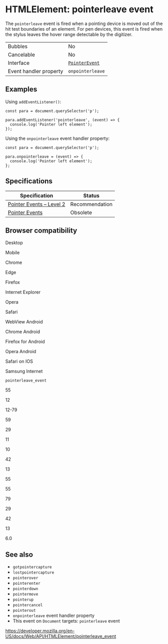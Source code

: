 HTMLElement: pointerleave event
===============================

The `pointerleave` event is fired when a pointing device is moved out of the hit test boundaries of an element. For pen devices, this event is fired when the stylus leaves the hover range detectable by the digitizer.

<table><tbody><tr class="odd"><td>Bubbles</td><td>No</td></tr><tr class="even"><td>Cancelable</td><td>No</td></tr><tr class="odd"><td>Interface</td><td><a href="../pointerevent"><code>PointerEvent</code></a></td></tr><tr class="even"><td>Event handler property</td><td><code>onpointerleave</code></td></tr></tbody></table>

Examples
--------

Using `addEventListener()`:

    const para = document.querySelector('p');

    para.addEventListener('pointerleave', (event) => {
      console.log('Pointer left element');
    });

Using the `onpointerleave` event handler property:

    const para = document.querySelector('p');

    para.onpointerleave = (event) => {
      console.log('Pointer left element');
    };

Specifications
--------------

<table><thead><tr class="header"><th>Specification</th><th>Status</th></tr></thead><tbody><tr class="odd"><td><a href="https://www.w3.org/TR/pointerevents2/#the-pointerleave-event">Pointer Events – Level 2</a></td><td><span class="spec-rec">Recommendation</span></td></tr><tr class="even"><td><a href="https://www.w3.org/TR/pointerevents1/#the-pointerleave-event">Pointer Events</a></td><td><span class="spec-obsolete">Obsolete</span></td></tr></tbody></table>

Browser compatibility
---------------------

Desktop

Mobile

Chrome

Edge

Firefox

Internet Explorer

Opera

Safari

WebView Android

Chrome Android

Firefox for Android

Opera Android

Safari on IOS

Samsung Internet

`pointerleave_event`

55

12

12-79

59

29

11

10

42

13

55

55

79

29

42

13

6.0

See also
--------

-   `gotpointercapture`
-   `lostpointercapture`
-   `pointerover`
-   `pointerenter`
-   `pointerdown`
-   `pointermove`
-   `pointerup`
-   `pointercancel`
-   `pointerout`
-   `onpointerleave` event handler property
-   This event on `Document` targets: `pointerleave` event

<a href="https://developer.mozilla.org/en-US/docs/Web/API/HTMLElement/pointerleave_event" class="_attribution-link">https://developer.mozilla.org/en-US/docs/Web/API/HTMLElement/pointerleave_event</a>
